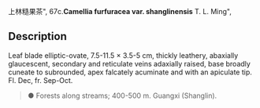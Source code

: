 上林糙果茶",
67c.**Camellia furfuracea var. shanglinensis** T. L. Ming",

## Description
Leaf blade elliptic-ovate, 7.5-11.5 × 3.5-5 cm, thickly leathery, abaxially glaucescent, secondary and reticulate veins adaxially raised, base broadly cuneate to subrounded, apex falcately acuminate and with an apiculate tip. Fl. Dec, fr. Sep-Oct.

> ●  Forests along streams; 400-500 m. Guangxi (Shanglin).
